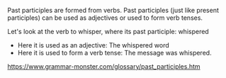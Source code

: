 Past participles are formed from verbs. Past participles (just like present participles) can be used as adjectives or used to form verb tenses.

Let's look at the verb to whisper, where its past participle: whispered
 - Here it is used as an adjective: The whispered word
 - Here it is used to form a verb tense: The message was whispered.

https://www.grammar-monster.com/glossary/past_participles.htm